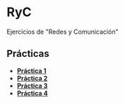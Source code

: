# RyC
Ejercicios de "Redes y Comunicación" 

## Prácticas
* [**Práctica 1**](https://github.com/agusrnfr/RyC/blob/main/Practica/Practica%201/Pr%C3%A1ctica%201.pdf)
* [**Práctica 2**](https://github.com/agusrnfr/RyC/blob/main/Practica/Practica%202/Pr%C3%A1ctica%202.pdf)
* [**Práctica 3**](https://github.com/agusrnfr/RyC/blob/main/Practica/Practica%203/Pr%C3%A1ctica%203.pdf)
* [**Práctica 4**](https://github.com/agusrnfr/RyC/blob/main/Practica/Practica%204/Practica%204.pdf)
